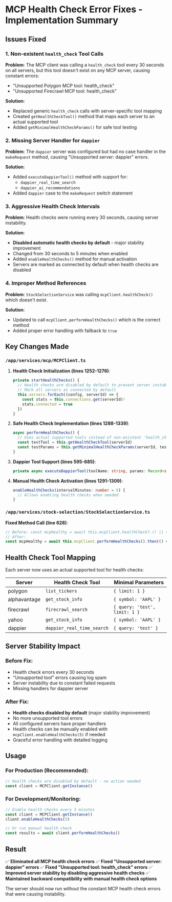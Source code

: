 # MCP Health Check Error Fixes - Implementation Summary

## Issues Fixed

### 1. **Non-existent `health_check` Tool Calls**
**Problem**: The MCP client was calling a `health_check` tool every 30 seconds on all servers, but this tool doesn't exist on any MCP server, causing constant errors:
- "Unsupported Polygon MCP tool: health_check"
- "Unsupported Firecrawl MCP tool: health_check"

**Solution**:
- Replaced generic `health_check` calls with server-specific tool mapping
- Created `getHealthCheckTool()` method that maps each server to an actual supported tool
- Added `getMinimalHealthCheckParams()` for safe tool testing

### 2. **Missing Server Handler for `dappier`**
**Problem**: The `dappier` server was configured but had no case handler in the `makeRequest` method, causing "Unsupported server: dappier" errors.

**Solution**:
- Added `executeDappierTool()` method with support for:
  - `dappier_real_time_search`
  - `dappier_ai_recommendations`
- Added `dappier` case to the `makeRequest` switch statement

### 3. **Aggressive Health Check Intervals**
**Problem**: Health checks were running every 30 seconds, causing server instability.

**Solution**:
- **Disabled automatic health checks by default** - major stability improvement
- Changed from 30 seconds to 5 minutes when enabled
- Added `enableHealthChecks()` method for manual activation
- Servers are marked as connected by default when health checks are disabled

### 4. **Improper Method References**
**Problem**: `StockSelectionService` was calling `mcpClient.healthCheck()` which doesn't exist.

**Solution**:
- Updated to call `mcpClient.performHealthChecks()` which is the correct method
- Added proper error handling with fallback to `true`

## Key Changes Made

### `/app/services/mcp/MCPClient.ts`

1. **Health Check Initialization (lines 1252-1276)**:
   ```typescript
   private startHealthChecks() {
     // Health checks are disabled by default to prevent server instability
     // Mark all servers as connected by default
     this.servers.forEach((config, serverId) => {
       const stats = this.connections.get(serverId)!
       stats.connected = true
     })
   }
   ```

2. **Safe Health Check Implementation (lines 1288-1339)**:
   ```typescript
   async performHealthChecks() {
     // Uses actual supported tools instead of non-existent 'health_check'
     const testTool = this.getHealthCheckTool(serverId)
     const testParams = this.getMinimalHealthCheckParams(serverId, testTool)
   }
   ```

3. **Dappier Tool Support (lines 595-685)**:
   ```typescript
   private async executeDappierTool(toolName: string, params: Record<string, any>, timeout: number)
   ```

4. **Manual Health Check Activation (lines 1291-1309)**:
   ```typescript
   enableHealthChecks(intervalMinutes: number = 5) {
     // Allows enabling health checks when needed
   }
   ```

### `/app/services/stock-selection/StockSelectionService.ts`

**Fixed Method Call (line 628)**:
```typescript
// Before: const mcpHealthy = await this.mcpClient.healthCheck?.() || true
// After:
const mcpHealthy = await this.mcpClient.performHealthChecks().then(() => true).catch(() => false)
```

## Health Check Tool Mapping

Each server now uses an actual supported tool for health checks:

| Server | Health Check Tool | Minimal Parameters |
|--------|------------------|-------------------|
| polygon | `list_tickers` | `{ limit: 1 }` |
| alphavantage | `get_stock_info` | `{ symbol: 'AAPL' }` |
| firecrawl | `firecrawl_search` | `{ query: 'test', limit: 1 }` |
| yahoo | `get_stock_info` | `{ symbol: 'AAPL' }` |
| dappier | `dappier_real_time_search` | `{ query: 'test' }` |

## Server Stability Impact

### Before Fix:
- Health check errors every 30 seconds
- "Unsupported tool" errors causing log spam
- Server instability due to constant failed requests
- Missing handlers for dappier server

### After Fix:
- **Health checks disabled by default** (major stability improvement)
- No more unsupported tool errors
- All configured servers have proper handlers
- Health checks can be manually enabled with `mcpClient.enableHealthChecks(5)` if needed
- Graceful error handling with detailed logging

## Usage

### For Production (Recommended):
```typescript
// Health checks are disabled by default - no action needed
const client = MCPClient.getInstance()
```

### For Development/Monitoring:
```typescript
// Enable health checks every 5 minutes
const client = MCPClient.getInstance()
client.enableHealthChecks(5)

// Or run manual health check
const results = await client.performHealthChecks()
```

## Result

✅ **Eliminated all MCP health check errors**
✅ **Fixed "Unsupported server: dappier" errors**
✅ **Fixed "Unsupported tool: health_check" errors**
✅ **Improved server stability by disabling aggressive health checks**
✅ **Maintained backward compatibility with manual health check options**

The server should now run without the constant MCP health check errors that were causing instability.